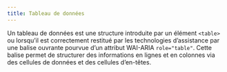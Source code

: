 ```yaml
---
title: Tableau de données
---
```


Un tableau de données est une structure introduite par un élément `<table>` ou
lorsqu’il est correctement restitué par les technologies d’assistance par une
balise ouvrante pourvue d’un attribut WAI-ARIA `role="table"`.
Cette balise permet de structurer des informations en lignes et en colonnes
via des cellules de données et des cellules d’en-têtes.
